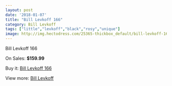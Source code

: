 ```yaml
---
layout: post
date: '2018-01-07'
title: "Bill Levkoff 166"
category: Bill Levkoff
tags: ["little","levkoff","black","rosy","unique"]
image: http://img.hectodress.com/25365-thickbox_default/bill-levkoff-166.jpg
---
```

Bill Levkoff 166

On Sales: **$159.99**
<a href="https://www.hectodress.com/bill-levkoff/11703-bill-levkoff-166.html"><amp-img layout="responsive" width="600" height="600" src="//img.hectodress.com/25365-thickbox_default/bill-levkoff-166.jpg" alt="Bill Levkoff 166 0" /></a>

Buy it: [Bill Levkoff 166](https://www.hectodress.com/bill-levkoff/11703-bill-levkoff-166.html "Bill Levkoff 166")

View more: [Bill Levkoff](https://www.hectodress.com/184-bill-levkoff "Bill Levkoff")